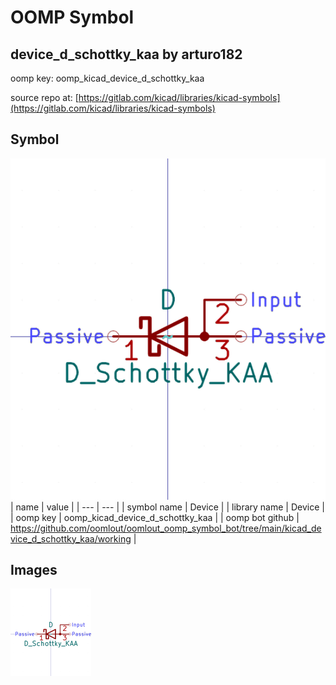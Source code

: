 # OOMP Symbol  
## device_d_schottky_kaa  by arturo182  
  
oomp key: oomp_kicad_device_d_schottky_kaa  
  
source repo at: [https://gitlab.com/kicad/libraries/kicad-symbols](https://gitlab.com/kicad/libraries/kicad-symbols)  
## Symbol  
  
[![working.png](working_600.png)](working.png)  
| name | value | 
| --- | --- | 
| symbol name | Device | 
| library name | Device | 
| oomp key | oomp_kicad_device_d_schottky_kaa | 
| oomp bot github | https://github.com/oomlout/oomlout_oomp_symbol_bot/tree/main/kicad_device_d_schottky_kaa/working | 
## Images  
  
[![working.png](working_140.png)](working.png)  
